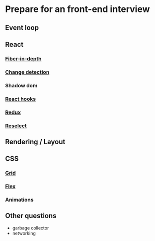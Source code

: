 # Prepare for an front-end interview

## Event loop

## React

### [Fiber-in-depth](https://github.com/or4/react-advanced/blob/master/src/fiber-in-depth/readme.md)

### [Change detection](https://github.com/or4/react-advanced/blob/master/src/fiber-in-depth/change-detection.md)

### Shadow dom

### [React hooks](https://github.com/or4/react-hooks-examples/tree/master/src/hooks)

### [Redux](https://github.com/or4/simple-redux/tree/master/src/redux)

### [Reselect](https://github.com/devSchacht/translations/blob/master/articles/reselect-selector-library-for-redux/readme.md)

## Rendering / Layout

## CSS

### [Grid](https://github.com/or4/css/tree/master/src/grid)

### [Flex](https://github.com/or4/css/tree/master/src/flex)

### Animations

## Other questions

* garbage collector
* networking
